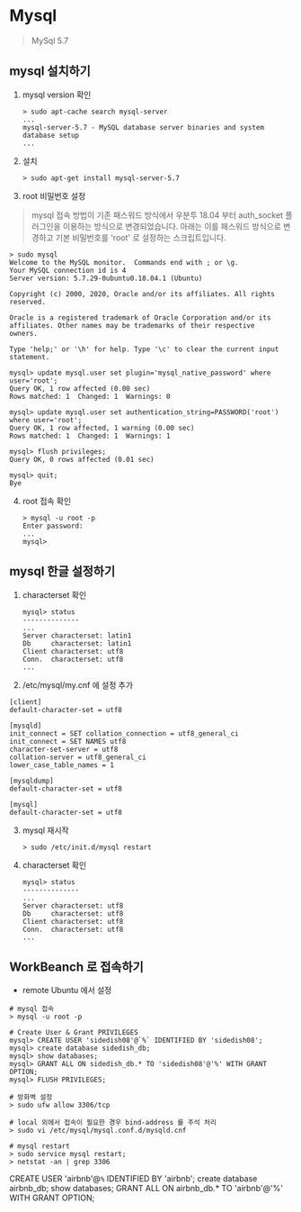 # Mysql

> MySql 5.7

## mysql 설치하기

1. mysql version 확인

   ```shell script
   > sudo apt-cache search mysql-server
   ...
   mysql-server-5.7 - MySQL database server binaries and system database setup
   ...
   ```

2. 설치

   ```shell script
   > sudo apt-get install mysql-server-5.7
   ```

3. root 비밀번호 설정

> mysql 접속 방법이 기존 패스워드 방식에서 우분투 18.04 부터 auth_socket 플러그인을 이용하는 방식으로 변경되었습니다.
아래는 이를 패스워드 방식으로 변경하고 기본 비밀번호를 'root' 로 설정하는 스크립트입니다.

   ```shell script
   > sudo mysql
   Welcome to the MySQL monitor.  Commands end with ; or \g.
   Your MySQL connection id is 4
   Server version: 5.7.29-0ubuntu0.18.04.1 (Ubuntu)

   Copyright (c) 2000, 2020, Oracle and/or its affiliates. All rights reserved.

   Oracle is a registered trademark of Oracle Corporation and/or its
   affiliates. Other names may be trademarks of their respective
   owners.

   Type 'help;' or '\h' for help. Type '\c' to clear the current input statement.

   mysql> update mysql.user set plugin='mysql_native_password' where user='root';
   Query OK, 1 row affected (0.00 sec)
   Rows matched: 1  Changed: 1  Warnings: 0

   mysql> update mysql.user set authentication_string=PASSWORD('root') where user='root';
   Query OK, 1 row affected, 1 warning (0.00 sec)
   Rows matched: 1  Changed: 1  Warnings: 1

   mysql> flush privileges;
   Query OK, 0 rows affected (0.01 sec)

   mysql> quit;
   Bye
   ```

4. root 접속 확인

   ```shell script
   > mysql -u root -p
   Enter password:
   ...
   mysql>
   ```

## mysql 한글 설정하기

1. characterset 확인

   ```shell script
   mysql> status
   --------------
   ...
   Server characterset:	latin1
   Db     characterset:	latin1
   Client characterset:	utf8
   Conn.  characterset:	utf8
   ...
   ```

2. /etc/mysql/my.cnf 에 설정 추가

```shell script
[client]
default-character-set = utf8

[mysqld]
init_connect = SET collation_connection = utf8_general_ci
init_connect = SET NAMES utf8
character-set-server = utf8
collation-server = utf8_general_ci
lower_case_table_names = 1

[mysqldump]
default-character-set = utf8

[mysql]
default-character-set = utf8
```

3. mysql 재시작

   ```shell script
   > sudo /etc/init.d/mysql restart
   ```

4. characterset 확인

   ```shell script
   mysql> status
   --------------
   ...
   Server characterset:	utf8
   Db     characterset:	utf8
   Client characterset:	utf8
   Conn.  characterset:	utf8
   ...
   ```

## WorkBeanch 로 접속하기

- remote Ubuntu 에서 설정

```shell script
# mysql 접속
> mysql -u root -p

# Create User & Grant PRIVILEGES
mysql> CREATE USER 'sidedish08'@`%` IDENTIFIED BY 'sidedish08';
mysql> create database sidedish_db;
mysql> show databases;
mysql> GRANT ALL ON sidedish_db.* TO 'sidedish08'@'%' WITH GRANT OPTION;
mysql> FLUSH PRIVILEGES;

# 방화벽 설정
> sudo ufw allow 3306/tcp

# local 외에서 접속이 필요한 경우 bind-address 를 주석 처리
> sudo vi /etc/mysql/mysql.conf.d/mysqld.cnf

# mysql restart
> sudo service mysql restart;
> netstat -an | grep 3306
```

CREATE USER 'airbnb'@`%` IDENTIFIED BY 'airbnb';
create database airbnb_db;
show databases;
GRANT ALL ON airbnb_db.* TO 'airbnb'@'%' WITH GRANT OPTION;